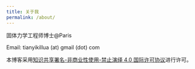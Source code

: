 ```yaml
---
title: 关于我
permalink: /about/
---
```


固体力学工程师博士@Paris

Email: tianyikillua (at) gmail (dot) com

本博客采用[知识共享署名-非商业性使用-禁止演绎 4.0 国际许可协议](http://creativecommons.org/licenses/by-nc-nd/4.0)进行许可。